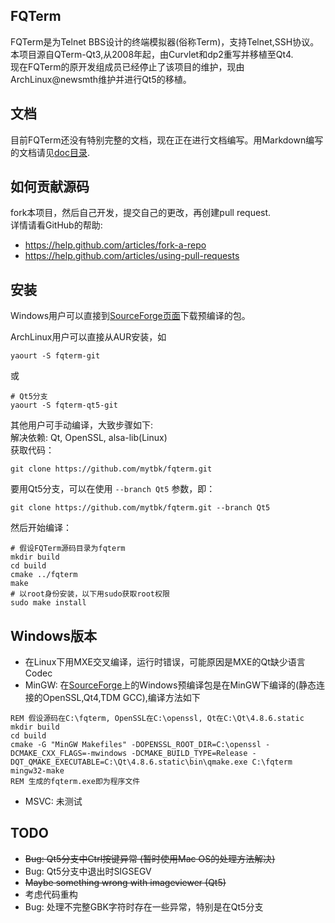 ## FQTerm
FQTerm是为Telnet BBS设计的终端模拟器(俗称Term)，支持Telnet,SSH协议。    
本项目源自QTerm-Qt3,从2008年起，由Curvlet和dp2重写并移植至Qt4.    
现在FQTerm的原开发组成员已经停止了该项目的维护，现由ArchLinux@newsmth维护并进行Qt5的移植。    

## 文档
目前FQTerm还没有特别完整的文档，现在正在进行文档编写。用Markdown编写的文档请见[doc目录](doc/).

## 如何贡献源码
fork本项目，然后自己开发，提交自己的更改，再创建pull request.    
详情请看GitHub的帮助:
- https://help.github.com/articles/fork-a-repo
- https://help.github.com/articles/using-pull-requests

## 安装
Windows用户可以直接到[SourceForge页面](http://sourceforge.net/projects/fqterm/files/windows/)下载预编译的包。

ArchLinux用户可以直接从AUR安装，如
```
yaourt -S fqterm-git
```
或
```
# Qt5分支
yaourt -S fqterm-qt5-git
```

其他用户可手动编译，大致步骤如下:    
解决依赖: Qt, OpenSSL, alsa-lib(Linux)    
获取代码：      
```
git clone https://github.com/mytbk/fqterm.git
```
要用Qt5分支，可以在使用 ```--branch Qt5``` 参数，即：
```
git clone https://github.com/mytbk/fqterm.git --branch Qt5
```
然后开始编译：      

```
# 假设FQTerm源码目录为fqterm
mkdir build
cd build
cmake ../fqterm
make
# 以root身份安装，以下用sudo获取root权限
sudo make install
```

## Windows版本
- 在Linux下用MXE交叉编译，运行时错误，可能原因是MXE的Qt缺少语言Codec
- MinGW: 在[SourceForge](http://sourceforge.net/projects/fqterm/files/windows/)上的Windows预编译包是在MinGW下编译的(静态连接的OpenSSL,Qt4,TDM GCC),编译方法如下  
```
REM 假设源码在C:\fqterm, OpenSSL在C:\openssl, Qt在C:\Qt\4.8.6.static
mkdir build
cd build
cmake -G "MinGW Makefiles" -DOPENSSL_ROOT_DIR=C:\openssl -DCMAKE_CXX_FLAGS=-mwindows -DCMAKE_BUILD_TYPE=Release -DQT_QMAKE_EXECUTABLE=C:\Qt\4.8.6.static\bin\qmake.exe C:\fqterm
mingw32-make
REM 生成的fqterm.exe即为程序文件
```
- MSVC: 未测试

## TODO
- ~~Bug: Qt5分支中Ctrl按键异常 (暂时使用Mac OS的处理方法解决)~~
- Bug: Qt5分支中退出时SIGSEGV
- ~~Maybe something wrong with imageviewer (Qt5)~~
- 考虑代码重构
- Bug: 处理不完整GBK字符时存在一些异常，特别是在Qt5分支


